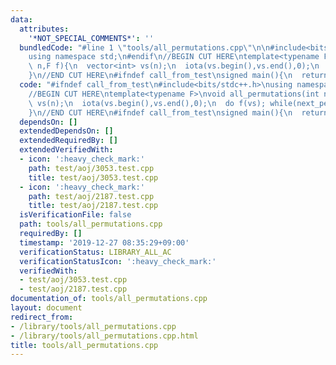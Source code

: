 ```yaml
---
data:
  attributes:
    '*NOT_SPECIAL_COMMENTS*': ''
  bundledCode: "#line 1 \"tools/all_permutations.cpp\"\n\n#include<bits/stdc++.h>\n\
    using namespace std;\n#endif\n//BEGIN CUT HERE\ntemplate<typename F>\nvoid all_permutations(int\
    \ n,F f){\n  vector<int> vs(n);\n  iota(vs.begin(),vs.end(),0);\n  do f(vs); while(next_permutation(vs.begin(),vs.end()));\n\
    }\n//END CUT HERE\n#ifndef call_from_test\nsigned main(){\n  return 0;\n}\n#endif\n"
  code: "#ifndef call_from_test\n#include<bits/stdc++.h>\nusing namespace std;\n#endif\n\
    //BEGIN CUT HERE\ntemplate<typename F>\nvoid all_permutations(int n,F f){\n  vector<int>\
    \ vs(n);\n  iota(vs.begin(),vs.end(),0);\n  do f(vs); while(next_permutation(vs.begin(),vs.end()));\n\
    }\n//END CUT HERE\n#ifndef call_from_test\nsigned main(){\n  return 0;\n}\n#endif\n"
  dependsOn: []
  extendedDependsOn: []
  extendedRequiredBy: []
  extendedVerifiedWith:
  - icon: ':heavy_check_mark:'
    path: test/aoj/3053.test.cpp
    title: test/aoj/3053.test.cpp
  - icon: ':heavy_check_mark:'
    path: test/aoj/2187.test.cpp
    title: test/aoj/2187.test.cpp
  isVerificationFile: false
  path: tools/all_permutations.cpp
  requiredBy: []
  timestamp: '2019-12-27 08:35:29+09:00'
  verificationStatus: LIBRARY_ALL_AC
  verificationStatusIcon: ':heavy_check_mark:'
  verifiedWith:
  - test/aoj/3053.test.cpp
  - test/aoj/2187.test.cpp
documentation_of: tools/all_permutations.cpp
layout: document
redirect_from:
- /library/tools/all_permutations.cpp
- /library/tools/all_permutations.cpp.html
title: tools/all_permutations.cpp
---
```

